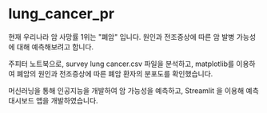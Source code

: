 # lung_cancer_pr

현재 우리나라 암 사망률 1위는 "폐암" 입니다. 원인과 전조증상에 따른 암 발병 가능성에 대해 예측해보려고 합니다.

주피터 노트북으로, survey lung cancer.csv 파일을 분석하고, matplotlib를 이용하여 폐암의 원인과 전조증상에 따른 폐암 환자의 분포도를 확인했습니다.

머신러닝을 통해 인공지능을 개발하여 암 가능성을 예측하고, Streamlit 을 이용해 예측 대시보드 앱을 개발하였습니다.